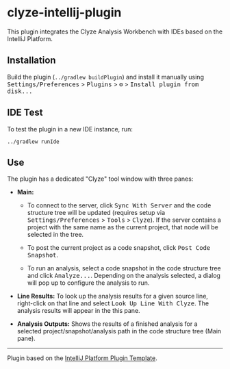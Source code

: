# clyze-intellij-plugin

<!-- Plugin description -->
This plugin integrates the Clyze Analysis Workbench with IDEs based on the IntelliJ Platform.
<!-- Plugin description end -->

## Installation

Build the plugin (`../gradlew buildPlugin`) and install it manually using
<kbd>Settings/Preferences</kbd> > <kbd>Plugins</kbd> > <kbd>⚙️</kbd> > <kbd>Install plugin from disk...</kbd>

## IDE Test

To test the plugin in a new IDE instance, run:

```
../gradlew runIde
```



## Use

The plugin has a dedicated "Clyze" tool window with three panes:

* **Main:**

  * To connect to the server, click <kbd>Sync With Server</kbd> and the code structure tree will be updated (requires setup via <kbd>Settings/Preferences</kbd> > <kbd>Tools</kbd> > <kbd>Clyze</kbd>). If the server contains a project with the same name as the current project, that node will be selected in the tree.

  * To post the current project as a code snapshot, click <kbd>Post Code Snapshot</kbd>.

  * To run an analysis, select a code snapshot in the code structure tree and click <kbd>Analyze...</kbd>. Depending on the analysis selected, a dialog will pop up to configure the analysis to run.

* **Line Results:** To look up the analysis results for a given source line, right-click on that line and select <kbd>Look Up Line With Clyze</kbd>.
The analysis results will appear in the this pane.

* **Analysis Outputs:** Shows the results of a finished analysis for a selected project/snapshot/analysis path in the code structure tree (Main pane).

---
Plugin based on the [IntelliJ Platform Plugin Template][template].

[template]: https://github.com/JetBrains/intellij-platform-plugin-template
